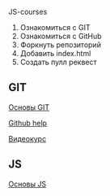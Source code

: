  JS-courses
1. Ознакомиться с GIT
2. Ознакомиться с GitHub
3. Форкнуть репозиторий
4. Добавить index.html
5. Создать пулл реквест

##  GIT
[Основы GIT](https://git-scm.com/book/ru/v1/%D0%92%D0%B2%D0%B5%D0%B4%D0%B5%D0%BD%D0%B8%D0%B5-%D0%9E-%D0%BA%D0%BE%D0%BD%D1%82%D1%80%D0%BE%D0%BB%D0%B5-%D0%B2%D0%B5%D1%80%D1%81%D0%B8%D0%B9)

[Github help](https://help.github.com/)

[Видеокурс](https://www.youtube.com/watch?v=PEKN8NtBDQ0)

##  JS
[Основы JS](https://learn.javascript.ru/first-steps)
